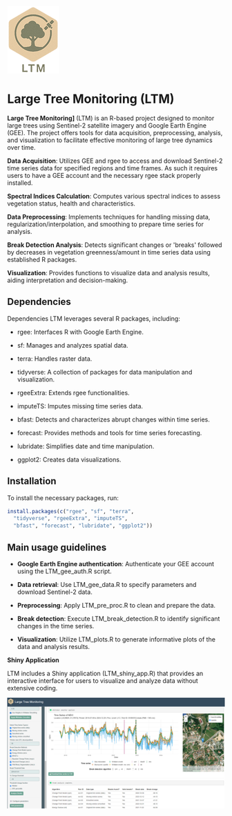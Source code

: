 ![](www/LTM_logo-small-v1.png)

# Large Tree Monitoring (LTM)

**Large Tree Monitoring]** (LTM) is an R-based project designed to monitor large trees using Sentinel-2 satellite imagery and Google Earth Engine (GEE). The project offers tools for data acquisition, preprocessing, analysis, and visualization to facilitate effective monitoring of large tree dynamics over time.

**Data Acquisition**: Utilizes GEE and rgee to access and download Sentinel-2 time series data for specified regions and time frames. As such it requires users to have a GEE account and the necessary rgee stack properly installed.

**Spectral Indices Calculation**: Computes various spectral indices to assess vegetation status, health and characteristics.

**Data Preprocessing**: Implements techniques for handling missing data, regularization/interpolation, and smoothing to prepare time series for analysis.

**Break Detection Analysis**: Detects significant changes or 'breaks' followed by decreases in vegetation greenness/amount in time series data using established R packages.

**Visualization**: Provides functions to visualize data and analysis results, aiding interpretation and decision-making.

## Dependencies

Dependencies LTM leverages several R packages, including:

-   rgee: Interfaces R with Google Earth Engine.

-   sf: Manages and analyzes spatial data.

-   terra: Handles raster data.

-   tidyverse: A collection of packages for data manipulation and visualization.

-   rgeeExtra: Extends rgee functionalities.

-   imputeTS: Imputes missing time series data.

-   bfast: Detects and characterizes abrupt changes within time series.

-   forecast: Provides methods and tools for time series forecasting.

-   lubridate: Simplifies date and time manipulation.

-   ggplot2: Creates data visualizations.

## Installation

To install the necessary packages, run:

``` r
install.packages(c("rgee", "sf", "terra", 
  "tidyverse", "rgeeExtra", "imputeTS", 
  "bfast", "forecast", "lubridate", "ggplot2")) 
```

## Main usage guidelines

-   **Google Earth Engine authentication**: Authenticate your GEE account using the LTM_gee_auth.R script.

-   **Data retrieval**: Use LTM_gee_data.R to specify parameters and download Sentinel-2 data.

-   **Preprocessing**: Apply LTM_pre_proc.R to clean and prepare the data.

-   **Break detection**: Execute LTM_break_detection.R to identify significant changes in the time series.

-   **Visualization**: Utilize LTM_plots.R to generate informative plots of the data and analysis results.

**Shiny Application**

LTM includes a Shiny application (LTM_shiny_app.R) that provides an interactive interface for users to visualize and analyze data without extensive coding.

![](www/LTM_shiny_app.png)
